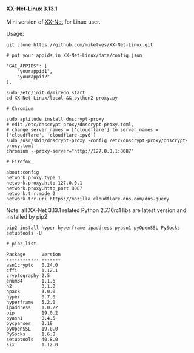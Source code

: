 #### XX-Net-Linux 3.13.1
Mini version of [XX-Net](https://github.com/XX-net/XX-Net) for Linux user.

Usage: 

    git clone https://github.com/miketwes/XX-Net-Linux.git
    
    # put your appids in XX-Net-Linux/data/config.json
    
    "GAE_APPIDS": [
        "yourappid1",
        "yourappid2"
    ],

    sudo /etc/init.d/miredo start
    cd XX-Net-Linux/local && python2 proxy.py
    
    # Chromium

    sudo aptitude install dnscrypt-proxy
    # edit /etc/dnscrypt-proxy/dnscrypt-proxy.toml, 
    # change server_names = ['cloudflare'] to server_names = ['cloudflare', 'cloudflare-ipv6']
    sudo /usr/sbin/dnscrypt-proxy -config /etc/dnscrypt-proxy/dnscrypt-proxy.toml 
    chromium --proxy-server="http://127.0.0.1:8087"
    
    # Firefox 
    
    about:config
    network.proxy.type 1     
    network.proxy.http 127.0.0.1
    network.proxy.http_port 8087
    network.trr.mode 2
    network.trr.uri https://mozilla.cloudflare-dns.com/dns-query
    

Note: all XX-Net 3.13.1 related Python 2.7.16rc1 libs are latest version and installed by pip2.

    pip2 install hyper hyperframe ipaddress pyasn1 pyOpenSSL PySocks setuptools -U
    
    # pip2 list
    
    Package      Version
    ------------ -------
    asn1crypto   0.24.0 
    cffi         1.12.1 
    cryptography 2.5    
    enum34       1.1.6  
    h2           3.1.0  
    hpack        3.0.0  
    hyper        0.7.0  
    hyperframe   5.2.0  
    ipaddress    1.0.22
    pip          19.0.2 
    pyasn1       0.4.5  
    pycparser    2.19   
    pyOpenSSL    19.0.0 
    PySocks      1.6.8  
    setuptools   40.8.0 
    six          1.12.0
